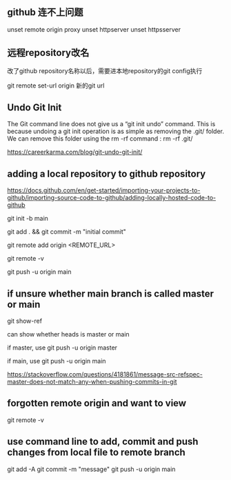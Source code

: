 ## github 连不上问题

unset remote origin proxy
unset httpserver
unset httpsserver
## 远程repository改名

改了github repository名称以后，需要进本地repository的git config执行

git remote set-url origin 新的git url

## Undo Git Init

The Git command line does not give us a “git init undo” command. This is because undoing a git init operation is as simple as removing the .git/ folder.
We can remove this folder using the rm -rf command :
rm -rf .git/

https://careerkarma.com/blog/git-undo-git-init/

## adding a local repository to github repository

https://docs.github.com/en/get-started/importing-your-projects-to-github/importing-source-code-to-github/adding-locally-hosted-code-to-github

git init -b main

git add . && git commit -m "initial commit"

git remote add origin  <REMOTE_URL> 

git remote -v

git push -u origin main

## if unsure whether main branch is called master or main

git show-ref 

can show whether heads is master or main

if master, use git push -u origin master

if main, use git push -u origin main

https://stackoverflow.com/questions/4181861/message-src-refspec-master-does-not-match-any-when-pushing-commits-in-git

## forgotten remote origin and want to view

git remote -v

## use command line to add, commit and push changes from local file to remote branch

git add -A
git commit -m "message"
git push -u origin main